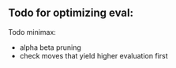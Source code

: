 Todo for optimizing eval:
- 

Todo minimax:
- alpha beta pruning
- check moves that yield higher evaluation first